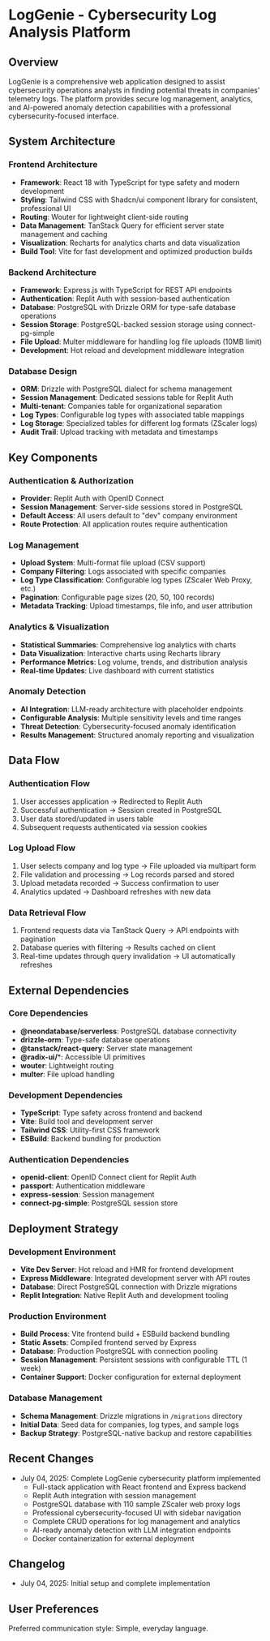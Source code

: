 # LogGenie - Cybersecurity Log Analysis Platform

## Overview

LogGenie is a comprehensive web application designed to assist cybersecurity operations analysts in finding potential threats in companies' telemetry logs. The platform provides secure log management, analytics, and AI-powered anomaly detection capabilities with a professional cybersecurity-focused interface.

## System Architecture

### Frontend Architecture
- **Framework**: React 18 with TypeScript for type safety and modern development
- **Styling**: Tailwind CSS with Shadcn/ui component library for consistent, professional UI
- **Routing**: Wouter for lightweight client-side routing
- **Data Management**: TanStack Query for efficient server state management and caching
- **Visualization**: Recharts for analytics charts and data visualization
- **Build Tool**: Vite for fast development and optimized production builds

### Backend Architecture
- **Framework**: Express.js with TypeScript for REST API endpoints
- **Authentication**: Replit Auth with session-based authentication
- **Database**: PostgreSQL with Drizzle ORM for type-safe database operations
- **Session Storage**: PostgreSQL-backed session storage using connect-pg-simple
- **File Upload**: Multer middleware for handling log file uploads (10MB limit)
- **Development**: Hot reload and development middleware integration

### Database Design
- **ORM**: Drizzle with PostgreSQL dialect for schema management
- **Session Management**: Dedicated sessions table for Replit Auth
- **Multi-tenant**: Companies table for organizational separation
- **Log Types**: Configurable log types with associated table mappings
- **Log Storage**: Specialized tables for different log formats (ZScaler logs)
- **Audit Trail**: Upload tracking with metadata and timestamps

## Key Components

### Authentication & Authorization
- **Provider**: Replit Auth with OpenID Connect
- **Session Management**: Server-side sessions stored in PostgreSQL
- **Default Access**: All users default to "dev" company environment
- **Route Protection**: All application routes require authentication

### Log Management
- **Upload System**: Multi-format file upload (CSV support)
- **Company Filtering**: Logs associated with specific companies
- **Log Type Classification**: Configurable log types (ZScaler Web Proxy, etc.)
- **Pagination**: Configurable page sizes (20, 50, 100 records)
- **Metadata Tracking**: Upload timestamps, file info, and user attribution

### Analytics & Visualization
- **Statistical Summaries**: Comprehensive log analytics with charts
- **Data Visualization**: Interactive charts using Recharts library
- **Performance Metrics**: Log volume, trends, and distribution analysis
- **Real-time Updates**: Live dashboard with current statistics

### Anomaly Detection
- **AI Integration**: LLM-ready architecture with placeholder endpoints
- **Configurable Analysis**: Multiple sensitivity levels and time ranges
- **Threat Detection**: Cybersecurity-focused anomaly identification
- **Results Management**: Structured anomaly reporting and visualization

## Data Flow

### Authentication Flow
1. User accesses application → Redirected to Replit Auth
2. Successful authentication → Session created in PostgreSQL
3. User data stored/updated in users table
4. Subsequent requests authenticated via session cookies

### Log Upload Flow
1. User selects company and log type → File uploaded via multipart form
2. File validation and processing → Log records parsed and stored
3. Upload metadata recorded → Success confirmation to user
4. Analytics updated → Dashboard refreshes with new data

### Data Retrieval Flow
1. Frontend requests data via TanStack Query → API endpoints with pagination
2. Database queries with filtering → Results cached on client
3. Real-time updates through query invalidation → UI automatically refreshes

## External Dependencies

### Core Dependencies
- **@neondatabase/serverless**: PostgreSQL database connectivity
- **drizzle-orm**: Type-safe database operations
- **@tanstack/react-query**: Server state management
- **@radix-ui/***: Accessible UI primitives
- **wouter**: Lightweight routing
- **multer**: File upload handling

### Development Dependencies
- **TypeScript**: Type safety across frontend and backend
- **Vite**: Build tool and development server
- **Tailwind CSS**: Utility-first CSS framework
- **ESBuild**: Backend bundling for production

### Authentication Dependencies
- **openid-client**: OpenID Connect client for Replit Auth
- **passport**: Authentication middleware
- **express-session**: Session management
- **connect-pg-simple**: PostgreSQL session store

## Deployment Strategy

### Development Environment
- **Vite Dev Server**: Hot reload and HMR for frontend development
- **Express Middleware**: Integrated development server with API routes
- **Database**: Direct PostgreSQL connection with Drizzle migrations
- **Replit Integration**: Native Replit Auth and development tooling

### Production Environment
- **Build Process**: Vite frontend build + ESBuild backend bundling
- **Static Assets**: Compiled frontend served by Express
- **Database**: Production PostgreSQL with connection pooling
- **Session Management**: Persistent sessions with configurable TTL (1 week)
- **Container Support**: Docker configuration for external deployment

### Database Management
- **Schema Management**: Drizzle migrations in `/migrations` directory
- **Initial Data**: Seed data for companies, log types, and sample logs
- **Backup Strategy**: PostgreSQL-native backup and restore capabilities

## Recent Changes

- July 04, 2025: Complete LogGenie cybersecurity platform implemented
  - Full-stack application with React frontend and Express backend
  - Replit Auth integration with session management
  - PostgreSQL database with 110 sample ZScaler web proxy logs
  - Professional cybersecurity-focused UI with sidebar navigation
  - Complete CRUD operations for log management and analytics
  - AI-ready anomaly detection with LLM integration endpoints
  - Docker containerization for external deployment

## Changelog

- July 04, 2025: Initial setup and complete implementation

## User Preferences

Preferred communication style: Simple, everyday language.
